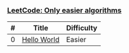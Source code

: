 
### [LeetCode: Only easier algorithms](./LeetCode)

| # | Title | Difficulty |
|---| ----- | ---------- |
|0|[Hello World](./LeetCode/Hello%20World/README.md)|Easier|
